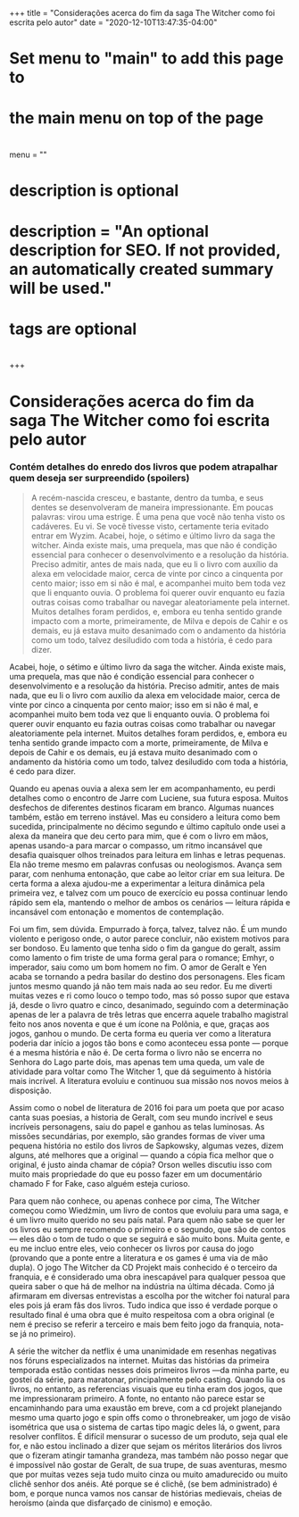 +++
title = "Considerações acerca do fim da saga The Witcher como foi escrita pelo autor"
date = "2020-12-10T13:47:35-04:00"

#
# Set menu to "main" to add this page to
# the main menu on top of the page
#
menu = ""

#
# description is optional
#
# description = "An optional description for SEO. If not provided, an automatically created summary will be used."

#
# tags are optional
#

+++
# Considerações acerca do fim da saga The Witcher como foi escrita pelo autor
### Contém detalhes do enredo dos livros que podem atrapalhar quem deseja ser surpreendido (spoilers)

>A recém-nascida cresceu, e bastante, dentro da tumba, e seus dentes se desenvolveram de maneira impressionante. Em poucas palavras: virou uma estrige. É uma pena que você não tenha visto os cadáveres. Eu vi. Se você tivesse visto, certamente teria evitado entrar em Wyzim.
Acabei, hoje, o sétimo e último livro da saga the witcher. Ainda existe mais, uma prequela, mas que não é condição essencial para conhecer o desenvolvimento e a resolução da história. Preciso admitir, antes de mais nada, que eu li o livro com auxílio da alexa em velocidade maior, cerca de vinte por cinco a cinquenta por cento maior; isso em si não é mal, e acompanhei muito bem toda vez que li enquanto ouvia. O problema foi querer ouvir enquanto eu fazia outras coisas como trabalhar ou navegar aleatoriamente pela internet. Muitos detalhes foram perdidos, e, embora eu tenha sentido grande impacto com a morte, primeiramente, de Milva e depois de Cahir e os demais, eu já estava muito desanimado com o andamento da história como um todo, talvez desiludido com toda a história, é cedo para dizer.

Acabei, hoje, o sétimo e último livro da saga the witcher. Ainda existe mais, uma prequela, mas que não é condição essencial para conhecer o desenvolvimento e a resolução da história. Preciso admitir, antes de mais nada, que eu li o livro com auxílio da alexa em velocidade maior, cerca de vinte por cinco a cinquenta por cento maior; isso em si não é mal, e acompanhei muito bem toda vez que li enquanto ouvia. O problema foi querer ouvir enquanto eu fazia outras coisas como trabalhar ou navegar aleatoriamente pela internet. Muitos detalhes foram perdidos, e, embora eu tenha sentido grande impacto com a morte, primeiramente, de Milva e depois de Cahir e os demais, eu já estava muito desanimado com o andamento da história como um todo, talvez desiludido com toda a história, é cedo para dizer.

Quando eu apenas ouvia a alexa sem ler em acompanhamento, eu perdi detalhes como o encontro de Jarre com Luciene, sua futura esposa. Muitos desfechos de diferentes destinos ficaram em branco. Algumas nuances também, estão em terreno instável. Mas eu considero a leitura como bem sucedida, principalmente no décimo segundo e último capítulo onde usei a alexa da maneira que deu certo para mim, que é com o livro em mãos, apenas usando-a para marcar o compasso, um ritmo incansável que desafia quaisquer olhos treinados para leitura em linhas e letras pequenas. Ela não treme mesmo em palavras confusas ou neologismos. Avança sem parar, com nenhuma entonação, que cabe ao leitor criar em sua leitura. De certa forma a alexa ajudou-me a experimentar a leitura dinâmica pela primeira vez, e talvez com um pouco de exercício eu possa continuar lendo rápido sem ela, mantendo o melhor de ambos os cenários — leitura rápida e incansável com entonação e momentos de contemplação.

Foi um fim, sem dúvida. Empurrado à força, talvez, talvez não. É um mundo violento e perigoso onde, o autor parece concluir, não existem motivos para ser bondoso. Eu lamento que tenha sido o fim da gangue do geralt, assim como lamento o fim triste de uma forma geral para o romance; Emhyr, o imperador, saiu como um bom homem no fim. O amor de Geralt e Yen acaba se tornando a pedra basilar do destino dos personagens. Eles ficam juntos mesmo quando já não tem mais nada ao seu redor. Eu me diverti muitas vezes e ri como louco o tempo todo, mas só posso supor que estava já, desde o livro quatro e cinco, desanimado, seguindo com a determinação apenas de ler a palavra de três letras que encerra aquele trabalho magistral feito nos anos noventa e que é um ícone na Polônia, e que, graças aos jogos, ganhou o mundo. De certa forma eu queria ver como a literatura poderia dar início a jogos tão bons e como aconteceu essa ponte — porque é a mesma história e não é. De certa forma o livro não se encerra no Senhora do Lago parte dois, mas apenas tem uma queda, um vale de atividade para voltar como The Witcher 1, que dá seguimento à história mais incrível. A literatura evoluiu e continuou sua missão nos novos meios à disposição.

Assim como o nobel de literatura de 2016 foi para um poeta que por acaso canta suas poesias, a historia de Geralt, com seu mundo incrível e seus incríveis personagens, saiu do papel e ganhou as telas luminosas. As missões secundárias, por exemplo, são grandes formas de viver uma pequena história no estilo dos livros de Sapkowsky, algumas vezes, dizem alguns, até melhores que a original — quando a cópia fica melhor que o original, é justo ainda chamar de cópia? Orson welles discutiu isso com muito mais propriedade do que eu posso fazer em um documentário chamado F for Fake, caso alguém esteja curioso.

Para quem não conhece, ou apenas conhece por cima, The Witcher começou como Wiedźmin, um livro de contos que evoluiu para uma saga, e é um livro muito querido no seu país natal. Para quem não sabe se quer ler os livros eu sempre recomendo o primeiro e o segundo, que são de contos — eles dão o tom de tudo o que se seguirá e são muito bons. Muita gente, e eu me incluo entre eles, veio conhecer os livros por causa do jogo (provando que a ponte entre a literatura e os games é uma via de mão dupla). O jogo The Witcher da CD Projekt mais conhecido é o terceiro da franquia, e é considerado uma obra inescapável para qualquer pessoa que queira saber o que há de melhor na indústria na última década. Como já afirmaram em diversas entrevistas a escolha por the witcher foi natural para eles pois já eram fãs dos livros. Tudo indica que isso é verdade porque o resultado final é uma obra que é muito respeitosa com a obra original (e nem é preciso se referir a terceiro e mais bem feito jogo da franquia, nota-se já no primeiro).

A série the witcher da netflix é uma unanimidade em resenhas negativas nos fóruns especializados na internet. Muitas das histórias da primeira temporada estão contidas nesses dois primeiros livros —da minha parte, eu gostei da série, para maratonar, principalmente pelo casting. Quando lia os livros, no entanto, as referencias visuais que eu tinha eram dos jogos, que me impressionaram primeiro. A fonte, no entanto não parece estar se encaminhando para uma exaustão em breve, com a cd projekt planejando mesmo uma quarto jogo e spin offs como o thronebreaker, um jogo de visão isométrica que usa o sistema de cartas tipo magic deles lá, o gwent, para resolver conflitos. É difícil mensurar o sucesso de um produto, seja qual ele for, e não estou inclinado a dizer que sejam os méritos literários dos livros que o fizeram atingir tamanha grandeza, mas também não posso negar que é impossível não gostar de Geralt, de sua trupe, de suas aventuras, mesmo que por muitas vezes seja tudo muito cinza ou muito amadurecido ou muito clichê senhor dos anéis. Até porque se é clichê, (se bem administrado) é bom, e porque nunca vamos nos cansar de histórias medievais, cheias de heroísmo (ainda que disfarçado de cinismo) e emoção.